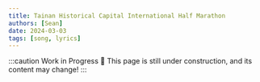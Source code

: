 ```yaml
---
title: Tainan Historical Capital International Half Marathon
authors: [Sean]
date: 2024-03-03
tags: [song, lyrics]
---
```

:::caution Work in Progress 🚧
This page is still under construction, and its content may change!
:::

<!-- truncate -->